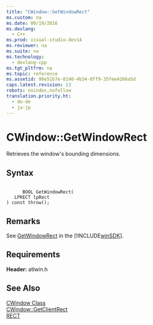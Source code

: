 ```yaml
---
title: "CWindow::GetWindowRect"
ms.custom: na
ms.date: 09/19/2016
ms.devlang: 
  - C++
ms.prod: visual-studio-dev14
ms.reviewer: na
ms.suite: na
ms.technology: 
  - devlang-cpp
ms.tgt_pltfrm: na
ms.topic: reference
ms.assetid: 99e51b7e-0140-4b34-8ff9-35fee4266a5d
caps.latest.revision: 13
robots: noindex,nofollow
translation.priority.ht: 
  - de-de
  - ja-jp
---
```

# CWindow::GetWindowRect
Retrieves the window's bounding dimensions.  
  
## Syntax  
  
```  
  
      BOOL GetWindowRect(  
   LPRECT lpRect   
) const throw();  
```  
  
## Remarks  
 See [GetWindowRect](http://msdn.microsoft.com/library/windows/desktop/ms633519) in the [!INCLUDE[winSDK](../vs140/includes/winSDK_md.md)].  
  
## Requirements  
 **Header:** atlwin.h  
  
## See Also  
 [CWindow Class](../vs140/CWindow-Class.md)   
 [CWindow::GetClientRect](../vs140/CWindow--GetClientRect.md)   
 [RECT](http://msdn.microsoft.com/library/windows/desktop/dd162897)